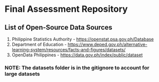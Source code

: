 # Final Assessment Repository

## List of Open-Source Data Sources

1. Philippine Statistics Authority - <https://openstat.psa.gov.ph/Database>
2. Department of Education - <https://www.deped.gov.ph/alternative-learning-system/resources/facts-and-figures/datasets/>
3. OpenData Philippines - <https://data.gov.ph/index/public/dataset>

### NOTE: The datasets folder is in the gitignore to account for large datasets
